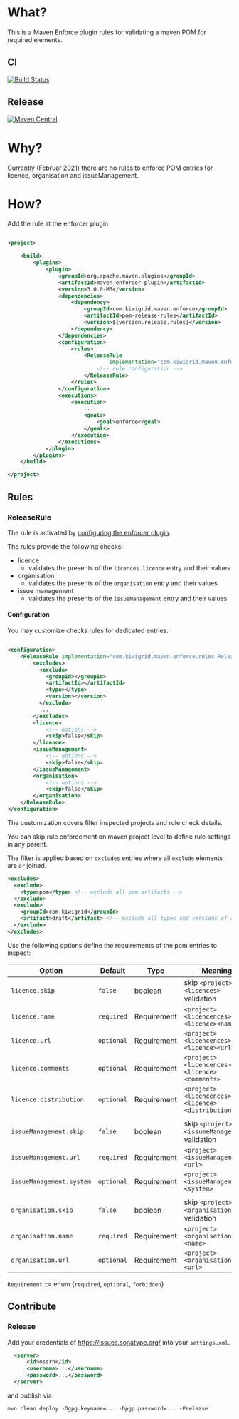 # What?

This is a Maven Enforce plugin rules for validating a maven POM for required elements.

## CI

[![Build Status](https://travis-ci.com/kiwigrid/pom-release-rules.svg?branch=main)](https://travis-ci.com/kiwigrid/pom-release-rules)

## Release

[![Maven Central](https://img.shields.io/maven-central/v/com.kiwigrid.maven.enforce/pom-release-rules.svg?label=Maven%20Central)](https://search.maven.org/search?q=g:%22com.kiwigrid.maven.enforce%22%20AND%20a:%22pom-release-rules%22)

# Why?

Currently (Februar 2021) there are no rules to enforce POM entries for licence, organisation and issueManagement.

# How?

Add the rule at the enforcer plugin

```xml

<project>

    <build>
        <plugins>
            <plugin>
                <groupId>org.apache.maven.plugins</groupId>
                <artifactId>maven-enforcer-plugin</artifactId>
                <version>3.0.0-M3</version>
                <dependencies>
                    <dependency>
                        <groupId>com.kiwigrid.maven.enforce</groupId>
                        <artifactId>pom-release-rules</artifactId>
                        <version>${version.release.rules}</version>
                    </dependency>
                </dependencies>
                <configuration>
                    <rules>
                        <ReleaseRule
                                implementation="com.kiwigrid.maven.enforce.rules.ReleaseRule">
                            <!-- rule configuration -->
                        </ReleaseRule>
                    </rules>
                </configuration>
                <executions>
                    <execution>
                        ...
                        <goals>
                            <goal>enforce</goal>
                        </goals>
                    </execution>
                </executions>
            </plugin>
        </plugins>
    </build>

</project>
```

## Rules

### ReleaseRule

The rule is activated
by [configuring the enforcer plugin](https://maven.apache.org/enforcer/enforcer-api/writing-a-custom-rule.html).

The rules provide the following checks:

* licence
    * validates the presents of the `licences.licence` entry and their values
* organisation
    * validates the presents of the `organisation` entry and their values
* issue management
    * validates the presents of the `issueManagement` entry and their values

#### Configuration

You may customize checks rules for dedicated entries.

```xml

<configuration>
    <ReleaseRule implementation="com.kiwigrid.maven.enforce.rules.ReleaseRule">
        <excludes>
          <exclude>
            <groupId></groupId>
            <artifactId></artifactId>
            <type></type>
            <version></version>
          </exclude>
          ...
        </excludes>
        <licence>
            <!-- options -->
            <skip>false</skip>
        </licence>
        <issueManagement>
            <!-- options -->
            <skip>false</skip>
        </issueManagement>
        <organisation>
            <!-- options -->
            <skip>false</skip>
        </organisation>
    </ReleaseRule>
</configuration>
```

The customization covers filter inspected projects and rule check details.

You can skip rule enforcement on maven project level to define rule settings in any parent.

The filter is applied based on `excludes` entries where all `exclude` elements are `or` joined.

```xml
<excludes>
  <exclude>
    <type>pom</type> <!-- exclude all pom artifacts -->
  </exclude>
  <exclude>
    <groupId>com.kiwigrid</groupId> 
    <artifact>draft</artifact> <!-- exclude all types and versions of a specific artifact -->
  </exclude>
</excludes>
```

Use the following options define the requirements of the pom entries to inspect:

| Option                   | Default    | Type        | Meaning |
|--------------------------|------------|-------------|---------|
|`licence.skip`            | `false`    | boolean     | skip `<project><licences>` validation
|`licence.name`            | `required` | Requirement |`<project><licencences><licence><name>`
|`licence.url`             | `optional` | Requirement |`<project><licencences><licence><url>`
|`licence.comments`        | `optional` | Requirement |`<project><licencences><licence><comments>`
|`licence.distribution`    | `optional` | Requirement |`<project><licencences><licence><distribution>`
|||
|`issueManagement.skip`    | `false`    | boolean     | skip `<project><issumeManagement>` validation
|`issueManagement.url`     | `required` | Requirement |`<project><issueManagement><url>`
|`issueManagement.system`  | `optional` | Requirement |`<project><issueManagement><system>`
|||
|`organisation.skip`       | `false`    | boolean     | skip `<project><organisation>` validation
|`organisation.name`       | `required` | Requirement |`<project><organisation><name>`
|`organisation.url`        | `optional` | Requirement |`<project><organisation><url>`

`Requirement` ::= enum {`required`, `optional`, `forbidden`}

## Contribute

### Release

Add your credentials of https://issues.sonatype.org/ into your `settings.xml`.

```xml
  <server>
      <id>ossrh</id>
      <username>...</username>
      <password>...</password>
  </server>
```

and publish via

```
mvn clean deploy -Dgpg.keyname=... -Dpgp.password=... -Prelease  
```